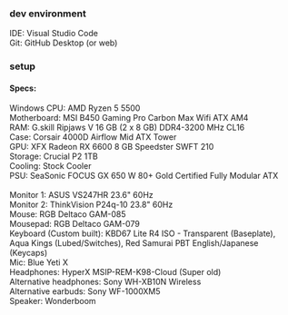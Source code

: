 ### dev environment
IDE: Visual Studio Code <br/>
Git: GitHub Desktop (or web) <br/>

### setup
#### Specs:
Windows
CPU: AMD Ryzen 5 5500 <br/>
Motherboard: MSI B450 Gaming Pro Carbon Max Wifi ATX AM4  <br/>
RAM: G.skill Ripjaws V 16 GB (2 x 8 GB) DDR4-3200 MHz CL16 <br/>
Case: Corsair 4000D Airflow Mid ATX Tower <br/>
GPU: XFX Radeon RX 6600 8 GB Speedster  SWFT 210 <br/>
Storage: Crucial P2 1TB <br/>
Cooling: Stock Cooler <br/>
PSU: SeaSonic FOCUS GX 650 W 80+ Gold Certified Fully Modular ATX <br/>
<br/>
Monitor 1: ASUS VS247HR 23.6" 60Hz <br/>
Monitor 2: ThinkVision P24q-10 23.8" 60Hz <br/>
Mouse: RGB Deltaco GAM-085 <br/>
Mousepad: RGB Deltaco GAM-079 <br/>
Keyboard (Custom built): KBD67 Lite R4 ISO - Transparent (Baseplate), Aqua Kings (Lubed/Switches), Red Samurai PBT English/Japanese (Keycaps) <br/>
Mic: Blue Yeti X <br/>
Headphones: HyperX MSIP-REM-K98-Cloud (Super old) <br/>
Alternative headphones: Sony WH-XB10N Wireless <br/>
Alternative earbuds: Sony WF-1000XM5 <br/>
Speaker: Wonderboom
